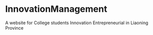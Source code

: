 InnovationManagement
====================

A website for College students Innovation  Entrepreneurial  in Liaoning Province 